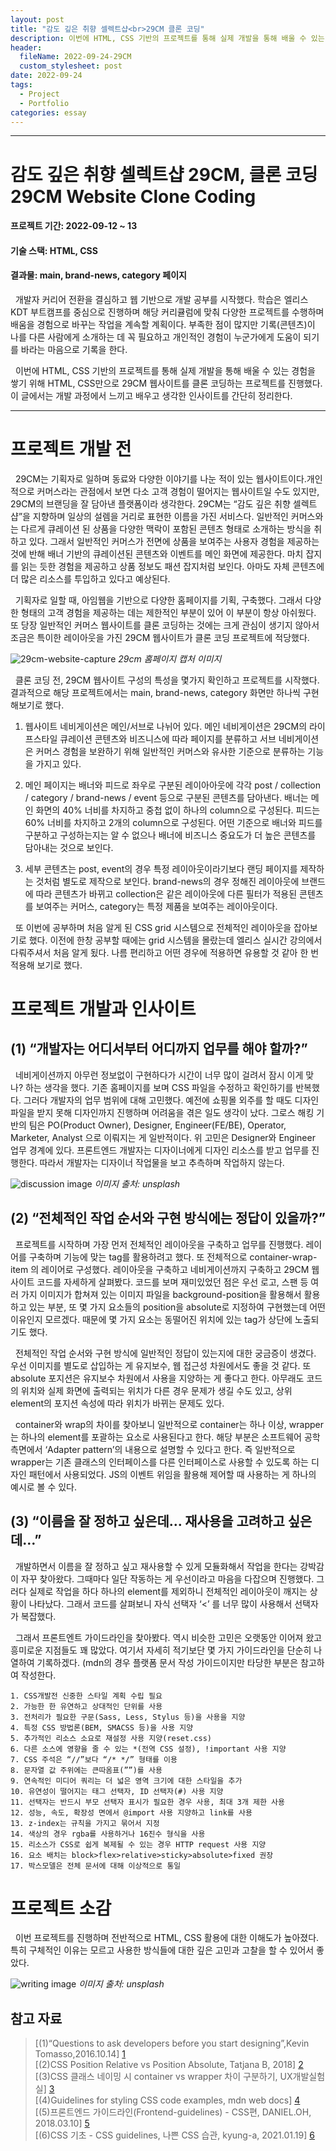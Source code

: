 ```yaml
---
layout: post
title: "감도 깊은 취향 셀렉트샵<br>29CM 클론 코딩"
description: 이번에 HTML, CSS 기반의 프로젝트를 통해 실제 개발을 통해 배울 수 있는 경험을 쌓기 위해 HTML, CSS만으로 29CM 웹사이트를 클론 코딩하는 프로젝트를 진행했다. 이 글에서는 개발 과정에서 느끼고 배우고 생각한 인사이트를 간단히 정리한다.
header:
  fileName: 2022-09-24-29CM
  custom_stylesheet: post
date: 2022-09-24
tags:
  - Project
  - Portfolio
categories: essay
---
```


---

# 감도 깊은 취향 셀렉트샵 29CM, 클론 코딩<br>29CM Website Clone Coding

#### 프로젝트 기간: 2022-09-12 ~ 13

#### 기술 스택: HTML, CSS

#### 결과물: main, brand-news, category 페이지

&nbsp; 개발자 커리어 전환을 결심하고 웹 기반으로 개발 공부를 시작했다. 학습은 엘리스 KDT 부트캠프를 중심으로 진행하며 해당 커리큘럼에 맞춰 다양한 프로젝트를 수행하며 배움을 경험으로 바꾸는 작업을 계속할 계획이다. 부족한 점이 많지만 기록(콘텐츠)이 나를 다른 사람에게 소개하는 데 꼭 필요하고 개인적인 경험이 누군가에게 도움이 되기를 바라는 마음으로 기록을 한다.

&nbsp; 이번에 HTML, CSS 기반의 프로젝트를 통해 실제 개발을 통해 배울 수 있는 경험을 쌓기 위해 HTML, CSS만으로 29CM 웹사이트를 클론 코딩하는 프로젝트를 진행했다. 이 글에서는 개발 과정에서 느끼고 배우고 생각한 인사이트를 간단히 정리한다.

---

# 프로젝트 개발 전

&nbsp; 29CM는 기획자로 일하며 동료와 다양한 이야기를 나눈 적이 있는 웹사이트이다.개인적으로 커머스라는 관점에서 보면 다소 고객 경험이 떨어지는 웹사이트일 수도 있지만, 29CM의 브랜딩을 잘 담아낸 플랫폼이라 생각한다. 29CM는 “감도 깊은 취향 셀렉트샵”을 지향하며 일상의 설렘을 거리로 표현한 이름을 가진 서비스다. 일반적인 커머스와는 다르게 큐레이션 된 상품을 다양한 맥락이 포함된 콘텐츠 형태로 소개하는 방식을 취하고 있다. 그래서 일반적인 커머스가 전면에 상품을 보여주는 사용자 경험을 제공하는 것에 반해 배너 기반의 큐레이션된 콘텐츠와 이벤트를 메인 화면에 제공한다. 마치 잡지를 읽는 듯한 경험을 제공하고 상품 정보도 패션 잡지처럼 보인다. 아마도 자체 콘텐츠에 더 많은 리소스를 투입하고 있다고 예상된다.

&nbsp; 기획자로 일할 때, 아임웹을 기반으로 다양한 홈페이지를 기획, 구축했다. 그래서 다양한 형태의 고객 경험을 제공하는 데는 제한적인 부분이 있어 이 부분이 항상 아쉬웠다. 또 당장 일반적인 커머스 웹사이트를 클론 코딩하는 것에는 크게 관심이 생기지 않아서 조금은 특이한 레이아웃을 가진 29CM 웹사이트가 클론 코딩 프로젝트에 적당했다.

![29cm-website-capture](/assets/images/post/2022-09-23-week1/29cm-capture.png)
_29cm 홈페이지 캡처 이미지_

&nbsp; 클론 코딩 전, 29CM 웹사이트 구성의 특성을 몇가지 확인하고 프로젝트를 시작했다. 결과적으로 해당 프로젝트에서는 main, brand-news, category 화면만 하나씩 구현해보기로 했다.

1. 웹사이트 네비게이션은 메인/서브로 나뉘어 있다. 메인 네비게이션은 29CM의 라이프스타일 큐레이션 콘텐츠와 비즈니스에 따라 페이지를 분류하고 서브 네비게이션은 커머스 경험을 보완하기 위해 일반적인 커머스와 유사한 기준으로 분류하는 기능을 가지고 있다.

2. 메인 페이지는 배너와 피드로 좌우로 구분된 레이아아웃에 각각 post / collection / category / brand-news / event 등으로 구분된 콘텐츠를 담아낸다. 배너는 메인 화면의 40% 너비를 차지하고 중첩 없이 하나의 column으로 구성된다. 피드는 60% 너비를 차지하고 2개의 column으로 구성된다. 어떤 기준으로 배너와 피드를 구분하고 구성하는지는 알 수 없으나 배너에 비즈니스 중요도가 더 높은 콘텐츠를 담아내는 것으로 보인다.

3. 세부 콘텐츠는 post, event의 경우 특정 레이아웃이라기보다 랜딩 페이지를 제작하는 것처럼 별도로 제작으로 보인다. brand-news의 경우 정해진 레이아웃에 브랜드에 따라 콘텐츠가 바뀌고 collection은 같은 레이아웃에 다른 필터가 적용된 콘텐츠를 보여주는 커머스, category는 특정 제품을 보여주는 레이아웃이다.

&nbsp; 또 이번에 공부하며 처음 알게 된 CSS grid 시스템으로 전체적인 레이아웃을 잡아보기로 했다. 이전에 한창 공부할 때에는 grid 시스템을 몰랐는데 엘리스 실시간 강의에서 다뤄주셔서 처음 알게 됬다. 나름 편리하고 어떤 경우에 적용하면 유용할 것 같아 한 번 적용해 보기로 했다.

# 프로젝트 개발과 인사이트

## (1) “개발자는 어디서부터 어디까지 업무를 해야 할까?”

&nbsp; 네비게이션까지 아무런 정보없이 구현하다가 시간이 너무 많이 걸려서 잠시 이게 맞나? 하는 생각을 했다. 기존 홈페이지를 보며 CSS 파일을 수정하고 확인하기를 반복했다. 그러다 개발자의 업무 범위에 대해 고민했다. 예전에 쇼핑몰 외주를 할 때도 디자인 파일을 받지 못해 디자인까지 진행하며 어려움을 겪은 일도 생각이 났다. 그로스 해킹 기반의 팀은 PO(Product Owner), Designer, Engineer(FE/BE), Operator, Marketer, Analyst 으로 이뤄지는 게 일반적이다. 위 고민은 Designer와 Engineer 업무 경계에 있다. 프론트엔드 개발자는 디자이너에게 디자인 리소스를 받고 업무를 진행한다. 따라서 개발자는 디자이너 작업물을 보고 추측하며 작업하지 않는다.

![discussion image](/assets/images/post/2022-09-24-29CM/1.jpg)
_이미지 출처: unsplash_

## (2) “전체적인 작업 순서와 구현 방식에는 정답이 있을까?”

&nbsp; 프로젝트를 시작하며 가장 먼저 전체적인 레이아웃을 구축하고 업무를 진행했다. 레이어를 구축하며 기능에 맞는 tag를 활용하려고 했다. 또 전체적으로 container-wrap-item 의 레이어로 구성했다. 레이아웃을 구축하고 네비게이션까지 구축하고 29CM 웹사이트 코드를 자세하게 살펴봤다. 코드를 보며 재미있었던 점은 우선 로고, 스팬 등 여러 가지 이미지가 합쳐져 있는 이미지 파일을 background-position을 활용해서 활용하고 있는 부분, 또 몇 가지 요소들의 position을 absolute로 지정하여 구현했는데 어떤 이유인지 모르겠다. 때문에 몇 가지 요소는 동떨어진 위치에 있는 tag가 상단에 노출되기도 했다.

&nbsp; 전체적인 작업 순서와 구현 방식에 일반적인 정답이 있는지에 대한 궁금증이 생겼다. 우선 이미지를 별도로 삽입하는 게 유지보수, 웹 접근성 차원에서도 좋을 것 같다. 또 absolute 포지션은 유지보수 차원에서 사용을 지양하는 게 좋다고 한다. 아무래도 코드의 위치와 실제 화면에 출력되는 위치가 다른 경우 문제가 생길 수도 있고, 상위 element의 포지션 속성에 따라 위치가 바뀌는 문제도 있다.

&nbsp; container와 wrap의 차이를 찾아보니 일반적으로 container는 하나 이상, wrapper는 하나의 element를 포괄하는 요소로 사용된다고 한다. 해당 부분은 소프트웨어 공학 측면에서 ‘Adapter pattern’의 내용으로 설명할 수 있다고 한다. 즉 일반적으로 wrapper는 기존 클래스의 인터페이스를 다른 인터페이스로 사용할 수 있도록 하는 디자인 패턴에서 사용되었다. JS의 이벤트 위임을 활용해 제어할 때 사용하는 게 하나의 예시로 볼 수 있다.

## (3) “이름을 잘 정하고 싶은데… 재사용을 고려하고 싶은데…”

&nbsp; 개발하면서 이름을 잘 정하고 싶고 재사용할 수 있게 모듈화해서 작업을 한다는 강박감이 자꾸 찾아왔다. 그때마다 일단 작동하는 게 우선이라고 마음을 다잡으며 진행했다. 그러다 실제로 작업을 하다 하나의 element를 제외하니 전체적인 레이아웃이 깨지는 상황이 나타났다. 그래서 코드를 살펴보니 자식 선택자 ‘<’ 를 너무 많이 사용해서 선택자가 복잡했다.

&nbsp; 그래서 프론트엔트 가이드라인을 찾아봤다. 역시 비슷한 고민은 오랫동안 이어져 왔고 흥미로운 지점들도 꽤 많았다. 여기서 자세히 적기보단 몇 가지 가이드라인을 단순히 나열하여 기록하겠다. (mdn의 경우 플랫폼 문서 작성 가이드이지만 타당한 부분은 참고하여 작성한다.

```
1. CSS개발전 신중한 스타일 계획 수립 필요
2. 가능한 한 유연하고 상대적인 단위를 사용
3. 전처리가 필요한 구문(Sass, Less, Stylus 등)을 사용을 지양
4. 특정 CSS 방법론(BEM, SMACSS 등)을 사용 지양
5. 추가적인 리소스 소요로 재설정 사용 지양(reset.css)
6. 다른 소스에 영향을 줄 수 있는 *(전역 CSS 설정), !important 사용 지양
7. CSS 주석은 “//”보다 “/* */” 형태를 이용
8. 문자열 값 주위에는 큰따옴표(””)를 사용
9. 연속적인 미디어 쿼리는 더 넓은 영역 크기에 대한 스타일을 추가
10. 유연성이 떨어지는 태그 선택자, ID 선택자(#) 사용 지양
11. 선택자는 반드시 부모 선택자 표시가 필요한 경우 사용, 최대 3개 제한 사용
12. 성능, 속도, 확장성 면에서 @import 사용 지양하고 link를 사용
13. z-index는 규칙을 가지고 묶어서 지정
14. 색상의 경우 rgba를 사용하거나 16진수 형식을 사용
15. 리소스가 CSS로 쉽게 복제될 수 있는 경우 HTTP request 사용 지양
16. 요소 배치는 block>flex>relative>sticky>absolute>fixed 권장
17. 박스모델은 전체 문서에 대해 이상적으로 통일
```

# 프로젝트 소감

&nbsp; 이번 프로젝트를 진행하며 전반적으로 HTML, CSS 활용에 대한 이해도가 높아졌다. 특히 구체적인 이유는 모르고 사용한 방식들에 대한 깊은 고민과 고찰을 할 수 있어서 좋았다.

![writing image](/assets/images/post/2022-09-24-29CM/2.jpg)
_이미지 출처: unsplash_

## 참고 자료

> [(1)“Questions to ask developers before you start designing”,Kevin Tomasso,2016.10.14] [1]<br> [(2)CSS Position Relative vs Position Absolute, Tatjana B, 2018] [2] <br> [(3)CSS 클래스 네이밍 시 container vs wrapper 차이 구분하기, UX개발실험실] [3] <br> [(4)Guidelines for styling CSS code examples, mdn web docs] [4] <br> [(5)프론트엔드 가이드라인(Frontend-guidelines) - CSS편, DANIEL.OH, 2018.03.10] [5] <br> [(6)CSS 기초 - CSS guidelines, 나쁜 CSS 습관, kyung-a, 2021.01.19] [6]

[1]: https://www.invisionapp.com/inside-design/design-questions-developers/
[2]: https://kolosek.com/css-position-relative-vs-position-absolute/
[3]: https://uxdev.org/entry/CSS-%ED%81%B4%EB%9E%98%EC%8A%A4-%EB%84%A4%EC%9D%B4%EB%B0%8D-%EC%8B%9C-container-vs-wrapper-%EC%B0%A8%EC%9D%B4-%EA%B5%AC%EB%B6%84%ED%95%98%EA%B8%B0
[4]: https://developer.mozilla.org/en-US/docs/MDN/Writing_guidelines/Writing_style_guide/Code_style_guide/CSS#dont_use_specific_css_methodologies
[5]: https://code-daniel.tistory.com/26
[6]: https://kyung-a.tistory.com/20
